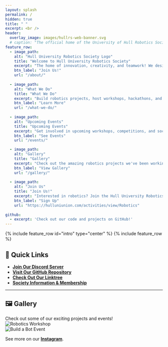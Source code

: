 ```yaml
---
layout: splash
permalink: /
hidden: true
title: " "
excerpt: <br />
header:
  overlay_image: images/hullrs-web-banner.svg
  # caption: "The official home of the University of Hull Robotics Society"
feature_row:
  - image_path: 
    alt: "Hull University Robotics Society Logo"
    title: "Welcome to Hull University Robotics Society"
    excerpt: "The home of innovation, creativity, and teamwork! We design, build, and run exciting robotics projects."
    btn_label: "Join Us!"
    url: "/about/"
  
  - image_path: 
    alt: "What We Do"
    title: "What We Do"
    excerpt: "Build robotics projects, host workshops, hackathons, and competitions for all skill levels."
    btn_label: "Learn More"
    url: "/what-we-do/"
  
  - image_path: 
    alt: "Upcoming Events"
    title: "Upcoming Events"
    excerpt: "Get involved in upcoming workshops, competitions, and social events!"
    btn_label: "See Events"
    url: "/events/"

  - image_path: 
    alt: "Gallery"
    title: "Gallery"
    excerpt: "Check out the amazing robotics projects we've been working on!"
    btn_label: "View Gallery"
    url: "/gallery/"
  
  - image_path: 
    alt: "Join Us"
    title: "Join Us!"
    excerpt: "Interested in robotics? Join the Hull University Robotics Society today!"
    btn_label: "Sign Up"
    url: "https://hulluniunion.com/activities/view/Robotics"
  
github:
  - excerpt: 'Check out our code and projects on GitHub!'
---
```

{% include feature_row id="intro" type="center" %}
{% include feature_row %}

## 🔗 Quick Links  
- [**Join Our Discord Server**](https://discord.gg/example)  
- [**Visit Our GitHub Repository**](https://github.com/example)  
- [**Check Out Our Linktree**](https://linktr.ee/example)  
- [**Society Information & Membership**](https://hulluni.example/society)  

---

## 🖼️ Gallery  
Check out some of our exciting projects and events!  
![Robotics Workshop](https://example.com/robotics_workshop.jpg)  
![Build a Bot Event](https://example.com/build_a_bot.jpg)  

See more on our [**Instagram**](https://instagram.com/example).
